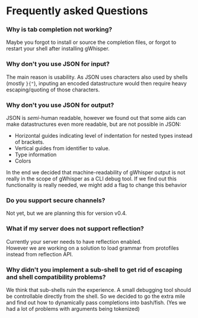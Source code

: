 # Frequently asked Questions

### Why is tab completion not working?
Maybe you forgot to install or source the completion files, or forgot to restart your shell after installing gWhisper.

### Why don't you use JSON for input?
The main reason is usability. As JSON uses characters also used by shells (mostly `}{"`), inputing an encoded datastructure would then require heavy escaping/quoting of those characters.

### Why don't you use JSON for output?
JSON is _semi_-human readable, however we found out that some aids can make datastructures even more readable, but are not possible in JSON:
- Horizontal guides indicating level of indentation for nested types instead of brackets.
- Vertical guides from identifier to value.
- Type information
- Colors

In the end we decided that machine-readability of gWhisper output is not really in the scope of gWhisper as a CLI debug tool. If we find out this functionality is really needed, we might add a flag to change this behavior

### Do you support secure channels?
Not yet, but we are planning this for version v0.4.

### What if my server does not support reflection?
Currently your server needs to have reflection enabled.  
However we are working on a solution to load grammar from protofiles instead from reflection API.

### Why didn't you implement a sub-shell to get rid of escaping and shell compatibility problems?
We think that sub-shells ruin the experience. A small debugging tool should be controllable directly from the shell. So we decided to go the extra mile and find out how to dynamically pass completions into bash/fish. (Yes we had a lot of problems with arguments being tokenized)
